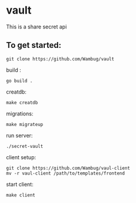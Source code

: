 # vault

This is a share secret api

## To get started:
```
git clone https://github.com/Wambug/vault
``` 
build :
```
go build .
```
creatdb:
```
make creatdb
```
migrations:
```
make migrateup
```
run server:
```
./secret-vault
```

client setup:
```
git clone https://github.com/Wambug/vaul-client
mv -r vaul-client /path/to/templates/frontend
```

start client:
```
make client
```